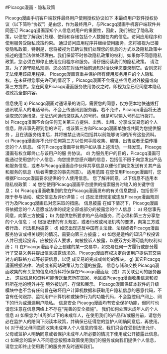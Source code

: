 #Picacgq漫画 - 隐私政策


Picacgq漫画手机客户端软件最终用户使用授权协议如下 本最终用户软件授权协议（以下简称“协议”）是由您，作为最终用户，与Picacgq漫画手机客户端软件共同签订 Picacgq漫画深知个人信息对用户的重要性，因此，我们制定了隐私政策，以便您了解我们处理、使用和存储包括个人数据在内的信息。访问应用程序和使用服务受隐私政策约束。 通过访问应用程序并继续使用服务，您将被视为已接受隐私政策，特别是，您将被视为已确认我们处理您的信息的方式以及隐私政策中描述的适当法律处理理由。我们保留不时修改隐私政策的权利。如果你不同意隐私政策，您必须立即停止使用应用程序和服务。请仔细阅读我们的隐私政策。 请注意，为了遵守隐私规则，您必须在对话开始前通知对话伙伴您要录制它。否则您将无法使用该应用程序。 Picacgq漫画尊重并保护所有使用服务用户的个人隐私权。在未征得您事先许可的情况下 ，Picacgq漫画不会将这些信息对外披露或向第三方提供。您在同意Picacgq漫画服务使用协议之时，即视为您已经同意本隐私权政策全部内容。

信息使用
a) Picacgq漫画对通讯录的访问，需要您的同意，仅方便本地快速拨打通讯联系人的电话号码，不会上传通讯到服务器。若不允许，Picacgq漫画将无法读取您的通讯录，无法访问通讯录联系人的号码，但是可以输入号码进行拨打。
b) Picacgq漫画不会向任何无关第三方提供、出售、出租、分享或交易您的个人信息，除非事先得到您的许可，或该第三方和Picacgq漫画单独或共同为您提供服务 ，且在该服务结束后，其将被禁止访问包括其以前能够访问的所有这些资料。
c) Picacgq漫画亦不允许任何第三方以任何手段收集、编辑、出售或者无偿传播您的个人信息。 任何Picacgq漫画平台用户如从事上述活动，一经发现，Picacgq漫画有权立即终止与该用户的服 务协议。
d) 为服务用户的目的，Picacgq漫画可能通过使用您的个人信息，向您提供您感兴趣的信息，包括但不限于向您发出产品和服务信息，或者与Picacgq漫画合作伙伴共享信息以便他们向您发送有关其产品和服务的信息（后者需要您的事先同意）。
适用范围 在您使用Picacgq漫画时，您根据Picacgq漫画要求提供的个人使用信息。
您了解并同意，以下信息不适用本隐私权政策：
a) 您在使用Picacgq漫画平台提供的搜索服务时输入的关键字信息；
b) Picacgq漫画收集到的您在Picacgq漫画发布的有关信息数据，包括但不限于参与活动、成交信息及评价详情；
c) 违反法律规定或违反Picacgq漫画规则行为及Picacgq漫画已对您采取的措施。
信息披露 在如下情况下，Picacgq漫画将依据您的个人意愿或法律的规定全部或部分的披露您的个人信息 ：
a) 经您事先同意，向第三方披露；
b) 为提供您所要求的产品和服务，而必须和第三方分享您的个人信息；
c) 根据法律的有关规定，或者行政或司法机构的要求，向第三方或者行政、司法机构披露；
d) 如您出现违反中国有关法律、法规或者Picacgq漫画服务协议或相关规则的情况，需要向第三方披露；
e) 如您是适格的知识产权投诉人并已提起投诉，应被投诉人要求，向被投诉人披露，以便双方处理可能的权利纠纷；
f) 在Picacgq漫画平台上创建的某一交易中，如交易任何一方履行或部分履行了交易义务并提出信息披露请求的，Picacgq漫画有权决定向该用户提供其交易对方的联络方式等必要信息，以促 成交易的完成或纠纷的解决。
g) 其它Picacgq漫画根据法律、法规或者网站政策认为合适的披露。
信息存储和交换 Picacgq漫画收集的有关您的信息和资料将保存在Picacgq漫画及（或）其关联公司的服务器上， 这些信息和资料可能传送至您所在国家、地区或Picacgq漫画收集信息和资料所在地的境外并在 境外被访问、存储和展示。 Picacgq漫画保证本软件的升级模块中也不含有任何旨在破坏用户计算机数据和获取用户隐私信息的恶意代码，不含有任何跟踪、监视用户计算机和或操作行为的功能代码，不会监控用户网上、网下的行为或泄漏用户隐私。
信息安全 Picacgq漫画均有安全保护功能，但同时也请您注意在信息网络上不存在“完善的安全措施”。
我们如何处理未成年人的个人信息
a) 如果您为14周岁以下的未成年人，在使用我们的产品和/或服务前，请您务必在监护人的陪同下阅读本政策，并确保已征得您的监护人明确同意后，再使用。
b) 对于经父母同意而收集未成年人个人信息的情况，我们只会在受到法律允许、父母或监护人明确同意或者保护未成年人所必要的情况下使用或公开披露此信息。
c) 如果您的监护人不同意您按照本政策使用我们的服务或向我们提供个人信息，请您立即终止使用我们的服务并及时通知我们。

